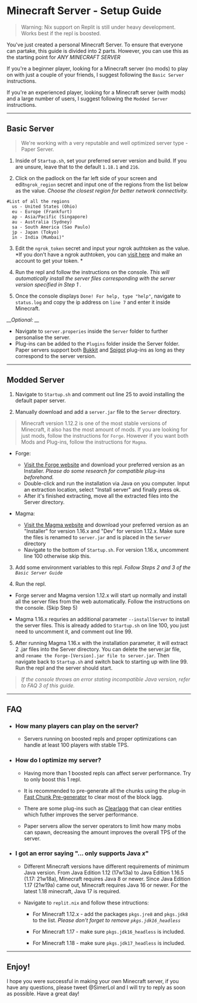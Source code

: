 # Minecraft Server - Setup Guide
> Warning: Nix support on Replit is still under heavy development. Works best if the repl is boosted.

You've just created a personal Minecraft Server. To ensure that everyone can partake, this guide is divided into 2 parts. However, you can use this as the starting point for *ANY MINECRAFT SERVER*

If you're a beginner player, looking for a Minecraft server (no mods) to play on with just a couple of your friends, I suggest following the `Basic Server` instructions.

If you're an experienced player, looking for a Minecraft server (with mods) and a large number of users, I suggest following the `Modded Server` instructions.

---
## Basic Server
> We're working with a very reputable and well optimized server type - Paper Server.

1) Inside of `Startup.sh`, set your preferred server version and build. If you are unsure, leave that to the default `1.18.1` and `216`.

2) Click on the padlock on the far left side of your screen and edit`ngrok_region` secret and input one of the regions from the list below as the value. *Choose the closest region for better network connectivity.*

```
#List of all the regions
  us - United States (Ohio)
  eu - Europe (Frankfurt)
  ap - Asia/Pacific (Singapore)
  au - Australia (Sydney)
  sa - South America (Sao Paulo)
  jp - Japan (Tokyo)
  in - India (Mumbai)" 
```

3) Edit the `ngrok_token` secret and input your ngrok authtoken as the value. *If you don't have a ngrok authtoken, you can [visit here](https://dashboard.ngrok.com) and make an account to get your token. *

4) Run the repl and follow the instructions on the console. *This will automatically install the server files corresponding with the server version specified in Step 1 .*

5) Once the console displays `Done! For help, type "help"`, navigate to `status.log` and copy the ip address on `line 7` and enter it inside Minecraft.

*__Optional: __*
  * Navigate to `server.properies` inside the `Server` folder to further personalise the server. 
  * Plug-ins can be added to the `Plugins` folder inside the Server folder. Paper servers support both [Bukkit](https://www.curseforge.com/minecraft/bukkit-plugins) and [Spigot](https://www.spigotmc.org/resources/authors) plug-ins as long as they correspond to the server version.

---
## Modded Server

1) Navigate to `Startup.sh` and comment out line 25 to avoid installing the default paper server.

2) Manually download and add a `server.jar` file to the `Server` directory.
>Minecraft version 1.12.2 is one of the most stable versions of Minecraft, it also has the most amount of mods. If you are looking for just mods, follow the instructions for `Forge`. However if you want both Mods and Plug-ins, follow the instructions for `Magma`.

* Forge:
  * [Visit the Forge website](https://files.minecraftforge.net/net/minecraftforge/forge/index_1.12.2.html) and download your preferred version as an Installer. *Please do some research for compatible plug-ins beforehand.*
  * Double-click and run the installation via Java on you computer. Input an extraction location, select "Install server" and finally press ok.
  * After it's finished extracting, move all the extracted files into the Server directory.

* Magma:
  * [Visit the Magma website](https://magmafoundation.org/) and download your preferred version as an "Installer" for version 1.16.x and "Dev" for version 1.12.x. Make sure the files is renamed to `server.jar` and is placed in the `Server` directory
  * Navigate to the bottom of `Startup.sh`. For version 1.16.x, uncomment line 100 otherwise skip this.

3) Add some environment variables to this repl. *Follow Steps 2 and 3 of the `Basic Server Guide`* 

4) Run the repl. 
* Forge server and Magma version 1.12.x will start up normally and install all the server files from the web automatically. Follow the instructions on the console. (Skip Step 5)

* Magma 1.16.x requries an additional parameter `--installServer` to install the server files. This is already added to `Startup.sh` on line 100, you just need to uncomment it, and comment out line 99. 


5) After running Magma 1.16.x with the installation parameter, it will extract 2 .jar files into the Server directory. You can delete the server.jar file, and `rename the Forge-[Version].jar file to server.jar`. Then navigate back to `Startup.sh` and switch back to starting up with line 99. Run the repl and the server should start.

> *If the console throws an error stating incompatible Java version, refer to FAQ 3 of this guide.*

----
## FAQ

* ### How many players can play on the server?
  * Servers running on boosted repls and proper optimizations can handle at least 100 players with stable TPS. 


* ### How do I optimize my server?
  * Having more than 1 boosted repls can affect server performance. Try to only boost this 1 repl.
  
  * It is recommended to pre-generate all the chunks using the plug-in [Fast Chunk Pre-generator](https://www.spigotmc.org/resources/fast-chunk-pregenerator.74429/) to clear most of the block lagg.
  
  * There are some plug-ins such as [Clearlagg](https://www.spigotmc.org/resources/clearlagg.68271/) that can clear entities which futher improves the server performance. 

  * Paper servers allow the server operators to limit how many mobs can spawn, decreasing the amount improves the overall TPS of the server.


* ### I got an error saying "... only supports Java *x*"
  * Different Minecraft versions have different requirements of minimum Java version. From Java Edition 1.12 (17w13a) to Java Edition 1.16.5 (1.17: 21w18a), Minecraft requires Java 8 or newer. Since Java Edition 1.17 (21w19a) came out, Minecraft requires Java 16 or newer. For the latest 1.18 minecraft, Java 17 is required.

  * Navigate to `replit.nix` and follow these intructions:
    * For Minecraft 1.12.x - add the packages `pkgs.jre8` and `pkgs.jdk8` to the list. *Please don't forget to remove `pkgs.jdk16_headless`*

    * For Minecraft 1.17 - make sure `pkgs.jdk16_headless` is included.
    * For Minecraft 1.18 - make sure `pkgs.jdk17_headless` is included.

---
## Enjoy!

I hope you were successful in making your own Minecraft server, if you have any questions, please tweet @SimerLol and I will try to reply as soon as possible. Have a great day!